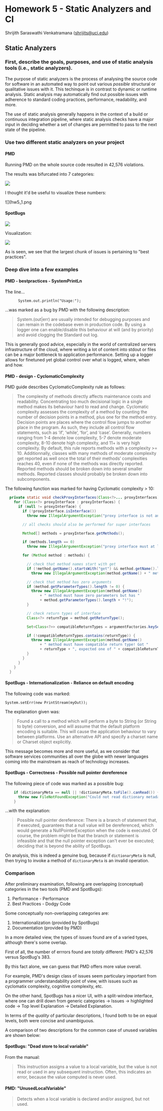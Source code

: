 # Homework 5 - Static Analyzers and CI
Shrijith Saraswathi Venkatramana (shrijits@uci.edu)

## Static Analyzers 

### First, describe the goals, purposes, and use of static analysis tools (i.e., static analyzers). 

The purpose of static analyzers is the process of analysing the source code for software in an
automated way to point out various *possible* structural or qualitative issues with it. This techinque is
in contrast to dynamic or runtime analysis. Static analysis may automatically find out possible issues
with adherence to standard coding practices, performance, readability, and more. 

The use of static analysis generally happens in the context of a build or continuous
integration pipeline, where static analysis checks have a major input in deciding whether
a set of changes are permitted to pass to the next state of the pipeline. 

### Use two different static analyzers on your project 

#### PMD

Running PMD on the whole source code resulted in 42,576 violations.

The results was bifurcated into 7 categories:

![](hw5_2.png) 

I thought it'd be useful to visualize these numbers:

![](hw5_1.png

#### SpotBugs

![](hw5_3.png)

Visualization:

![](hw5_4.png)

As is seen, we see that the largest chunk of issues is pertaining to "best practices".

### Deep dive into a few examples

#### PMD - bestpractices - SystemPrintLn

The line...

`      System.out.println("Usage:");`

...was marked as a bug by PMD with the following description:

> System.(out|err) are usually intended for debugging purposes and can remain in the codebase even in production code. By using a logger one can enable/disable this behaviour at will (and by priority) and avoid clogging the Standard out log.
                 
This is generally good advice, especially in the world of centralized servers infrastructure of the cloud, where writing a lot of content into
stdout or files can be a major bottleneck to application performance. Setting up a logger allows for finetuned yet global control over
what is logged, where, when and how.

#### PMD - design - CyclomaticComplexity

PMD guide describes CyclomaticComplexity rule as follows:

> The complexity of methods directly affects maintenance costs and readability. Concentrating too much decisional logic in a single method makes its behaviour hard to read and change.
> Cyclomatic complexity assesses the complexity of a method by counting the number of decision points in a method, plus one for the method entry. Decision points are places where the control flow jumps to another place in the program. As such, they include all control flow statements, such as ‘if’, ‘while’, ‘for’, and ‘case’.
> Generally, numbers ranging from 1-4 denote low complexity, 5-7 denote moderate complexity, 8-10 denote high complexity, and 11+ is very high complexity. By default, this rule reports methods with a complexity >= 10. Additionnally, classes with many methods of moderate complexity get reported as well once the total of their methods’ complexities reaches 40, even if none of the methods was directly reported.
> Reported methods should be broken down into several smaller methods. Reported classes should probably be broken down into subcomponents.

The following function was marked for having Cyclomatic complexity > 10:


```Java
  private static void checkProxyInterfaces(Class<?>... proxyInterfaces) {
    for (Class<?> proxyInterface : proxyInterfaces) {
      if (null != proxyInterface) {
        if (!proxyInterface.isInterface())
          throw new IllegalArgumentException("proxy interface is not an interface!");

        // all checks should also be performed for super interfaces

        Method[] methods = proxyInterface.getMethods();

        if (methods.length == 0)
          throw new IllegalArgumentException("proxy interface must at least declare one method!");

        for (Method method : methods) {

          // check that method names start with get
          if (!method.getName().startsWith("get") && method.getName().length() > 3)
            throw new IllegalArgumentException(method.getName() + " method name does not start with 'get'!");

          // check that method has zero arguments
          if (method.getParameterTypes().length != 0) {
            throw new IllegalArgumentException(method.getName()
                + " method must have zero parameters but has "
                + method.getParameterTypes().length + "!");
          }

          // check return types of interface
          Class<?> returnType = method.getReturnType();

          Set<Class<?>> compatibleReturnTypes = argumentFactories.keySet();

          if (!compatibleReturnTypes.contains(returnType)) {
            throw new IllegalArgumentException(method.getName()
                + " method must have compatible return type! Got "
                + returnType + ", expected one of " + compatibleReturnTypes);
          }
        }
      }
    }
  }
```

#### SpotBugs - Internationalization - Reliance on default encoding

The following code was marked:

`System.setErr(new PrintStream(myOut));`

The explanation given was:

> Found a call to a method which will perform a byte to String (or String to byte) conversion, and will assume that the default platform encoding is suitable. This will cause the application behaviour to vary between platforms. Use an alternative API and specify a charset name or Charset object explicitly.

This message becomes more and more useful, as we consider that software services communities all over the globe with newer languages coming into the mainstream as reach of technology increases.


#### SpotBugs - Correctness - Possible null pointer dereference 

The following piece of code was marked as a possible bug:

```java
    if (dictionaryMeta == null || !dictionaryMeta.toFile().canRead()) {
      throw new FileNotFoundException("Could not read dictionary metadata: " + dictionaryMeta.getFileName());
    }
```

...with the explanation:

>Possible null pointer dereference: There is a branch of statement that, if executed, guarantees that a null value will be dereferenced, which would generate a NullPointerException when the code is executed. Of course, the problem might be that the branch or statement is infeasible and that the null pointer exception can't ever be executed; deciding that is beyond the ability of SpotBugs.

On analysis, this is indeed a genuine bug, because if `dictionaryMeta` is null, then trying to invoke a method of
`dictionaryMeta` is an invalid operation.

### Comparison

After preliminary examination, following
are overlapping (conceptual) categories in the two tools (PMD and SpotBugs):

1. Performance - Performance
2. Best Practices - Dodgy Code

Some conceptually non-overlapping categories are:

1. Internationalization (provided by SpotBugs)
2. Documentation (provided by PMD)

In a more detailed view, the types of issues found are of a varied types, although there's
some overlap.

First of all, the number of errrors found are *totally* different:  PMD's 42,576 versus SpotBug's 383.

By this fact alone, we can guess that PMD offers more value overall.

For example, PMD's design class of issues seem particulary important from a programmer
understandability point of view, with issues such as cyclomatix complexity, cognitive complexity, etc.

On the other hand, SpotBugs has a nicer UI, with a split-window interface, where
one can drill down from generic categories -> Issues -> highlighted code -> Top level Explanation -> Detailed Explanation.

In terms of the *quality* of particular descriptions, I found both to be on equal levels, both were concise and unambiguous.
 
A comparison of two descriptions for the common case of unused variables are shown below:

#### SpotBugs: "Dead store to local variable"

From the manual:

> This instruction assigns a value to a local variable, but the value is not read or used in any subsequent instruction. Often, this indicates an error, because the value computed is never used.

#### PMD: "UnusedLocalVariable"

> Detects when a local variable is declared and/or assigned, but not used.